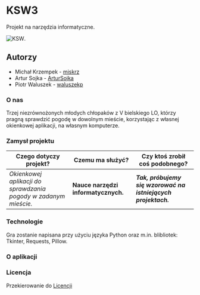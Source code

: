 # KSW3

Projekt na narzędzia informatyczne.

![KSW](https://sponsoringsport.pl/wp-content/uploads/2016/09/KSW-logo.png).

## Autorzy

- Michał Krzempek - [miskrz](https://github.com/miskrz)
- Artur Sojka - [ArturSojka](https://github.com/ArturSojka)
- Piotr Waluszek - [waluszekp](https://github.com/waluszekp)

### O nas

Trzej niezrównożonych młodych chłopaków z V bielskiego LO, którzy pragną sprawdzić pogodę w dowolnym mieście, korzystając z własnej okienkowej aplikacji, na własnym komputerze.

### Zamysł projektu

| Czego dotyczy projekt?                                          | Czemu ma służyć?                    | Czy ktoś zrobił coś podobnego?                                |
| --------------------------------------------------------------- | ----------------------------------- | ------------------------------------------------------------- |
| _Okienkowej aplikacji do sprawdzania pogody w zadanym mieście._ | **Nauce narzędzi informatycznych.** | **_Tak, próbujemy się wzorować na istniejących projektach._** |

### Technologie
Gra zostanie napisana przy użyciu języka Python oraz m.in. blibliotek: Tkinter, Requests, Pillow.

### O aplikacji
[comment]: <> (Artura część)

### Licencja
Przekierowanie do [Licencji](https://github.com/AGH-Narzedzia-Informatyczne-2022-2023/KSW3/blob/main/LICENSE.md)


